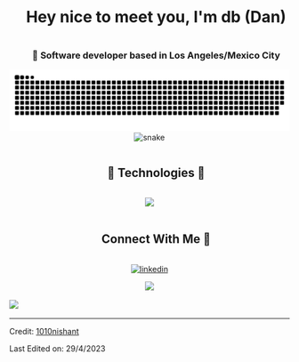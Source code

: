 

<!--h1 without bottom border-->
<div id="user-content-toc">
  <ul align="center">
    <summary><h1 style="display: inline-block">Hey nice to meet you, I'm db (Dan)</h1></summary>
    <h3>📍 Software developer based in Los Angeles/Mexico City </h3>
    
    
  </ul>
</div>

<!--- snake -->
<div align="center">
  <img  src="https://github.com/1999AZZAR/1999AZZAR/blob/main/resources/img/grid-snake.svg"
       alt="snake" /></a>
</div>


<div align="center">
  <img  src="https://github.com/saadeghi/saadeghi/blob/master/dino.gif"
       alt="snake" /></a>
</div>

<div id="user-content-toc">
  <ul align="center">
    <summary><h2 style="display: inline-block">🍄 Technologies 🍄</h2></summary>
  </ul>
</div>

<!--tech stack icons-->
<p align="center">
  <a href="https://skillicons.dev">
    <img src="https://skillicons.dev/icons?i=js,react,vue,sanity,scss,css,figma,github,html,react,vscode&perline=14" />
  </a>
</p>




<!-- Connect with me -->
<!--h2 without bottom border-->
<div id="user-content-toc">
  <ul align="center">
    <summary><h2 style="display: inline-block">Connect With Me 🍜</h2></summary>
  </ul>
</div>

<!--icons and links-->
<p align="center">
<a href="https://www.linkedin.com/in/dan-becker-2abb01107/" target="blank"><img align="center" src="https://user-images.githubusercontent.com/88904952/234979284-68c11d7f-1acc-4f0c-ac78-044e1037d7b0.png" alt="linkedin" height="50" width="50" /></a>
  
</p>


<!--profile visit count-->
<div align="center">
  
[![](https://visitcount.itsvg.in/api?id=1010nishant&icon=3&color=6)](https://visitcount.itsvg.in)
  
</div>

<!--horizontal divider(gradiant)-->
<img src="https://user-images.githubusercontent.com/73097560/115834477-dbab4500-a447-11eb-908a-139a6edaec5c.gif">

----------------------------------------------------------------------
Credit: [1010nishant](https://github.com/1010nishant)

Last Edited on: 29/4/2023
